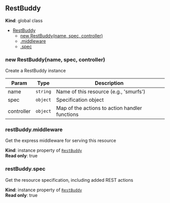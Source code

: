 <a name="RestBuddy"></a>
## RestBuddy
**Kind**: global class  

* [RestBuddy](#RestBuddy)
  * [new RestBuddy(name, spec, controller)](#new_RestBuddy_new)
  * [.middleware](#RestBuddy+middleware)
  * [.spec](#RestBuddy+spec)

<a name="new_RestBuddy_new"></a>
### new RestBuddy(name, spec, controller)
Create a RestBuddy instance


| Param | Type | Description |
| --- | --- | --- |
| name | <code>string</code> | Name of this resource (e.g., 'smurfs') |
| spec | <code>object</code> | Specification object |
| controller | <code>object</code> | Map of the actions to action handler functions |

<a name="RestBuddy+middleware"></a>
### restBuddy.middleware
Get the express middleware for serving this resource

**Kind**: instance property of <code>[RestBuddy](#RestBuddy)</code>  
**Read only**: true  
<a name="RestBuddy+spec"></a>
### restBuddy.spec
Get the resource specification, including added REST actions

**Kind**: instance property of <code>[RestBuddy](#RestBuddy)</code>  
**Read only**: true  
